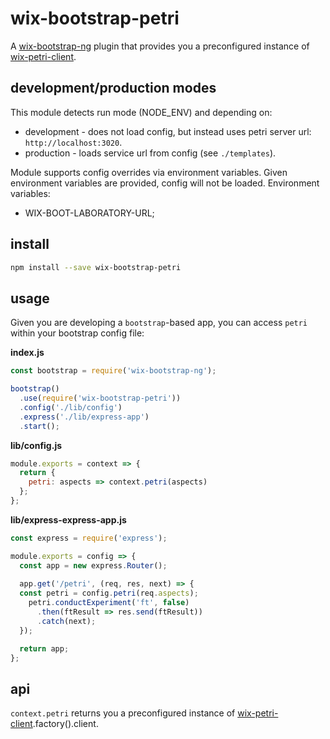 # wix-bootstrap-petri

A [wix-bootstrap-ng](../wix-bootstrap-ng) plugin that provides you a preconfigured instance of [wix-petri-client](../../petri/wix-petri-client).

## development/production modes

This module detects run mode (NODE_ENV) and depending on:
 - development - does not load config, but instead uses petri server url: `http://localhost:3020`.
 - production - loads service url from config (see `./templates`). 

Module supports config overrides via environment variables. Given environment variables are provided, config will not be loaded. Environment variables:
 - WIX-BOOT-LABORATORY-URL;

## install

```bash
npm install --save wix-bootstrap-petri
```

## usage

Given you are developing a `bootstrap`-based app, you can access `petri` within your bootstrap config file:

**index.js**

```js
const bootstrap = require('wix-bootstrap-ng');

bootstrap()
  .use(require('wix-bootstrap-petri'))
  .config('./lib/config')
  .express('./lib/express-app')
  .start();
```

**lib/config.js**

```js
module.exports = context => {
  return {
    petri: aspects => context.petri(aspects)
  };
};
```

**lib/express-express-app.js**

```js
const express = require('express');

module.exports = config => {
  const app = new express.Router();
  
  app.get('/petri', (req, res, next) => {
  const petri = config.petri(req.aspects);
    petri.conductExperiment('ft', false)
      .then(ftResult => res.send(ftResult))
      .catch(next);
  });

  return app;
};
```

## api

`context.petri` returns you a preconfigured instance of [wix-petri-client](../../petri/wix-petri-client).factory().client.
